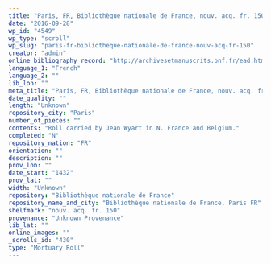 ```yaml
---
title: "Paris, FR, Bibliothèque nationale de France, nouv. acq. fr. 150"
date: "2016-09-28"
wp_id: "4549"
wp_type: "scroll"
wp_slug: "paris-fr-bibliotheque-nationale-de-france-nouv-acq-fr-150"
creator: "admin"
online_bibliography_record: "http://archivesetmanuscrits.bnf.fr/ead.html?id=FRBNFEAD000039126"
language_1: "French"
language_2: ""
lib_lon: ""
meta_title: "Paris, FR, Bibliothèque nationale de France, nouv. acq. fr. 150"
date_quality: ""
length: "Unknown"
repository_city: "Paris"
number_of_pieces: ""
contents: "Roll carried by Jean Wyart in N. France and Belgium."
completed: "N"
repository_nation: "FR"
orientation: ""
description: ""
prov_lon: ""
date_start: "1432"
prov_lat: ""
width: "Unknown"
repository: "Bibliothèque nationale de France"
repository_name_and_city: "Bibliothèque nationale de France, Paris FR"
shelfmark: "nouv. acq. fr. 150"
provenance: "Unknown Provenance"
lib_lat: ""
online_images: ""
_scrolls_id: "430"
type: "Mortuary Roll"
---
```



